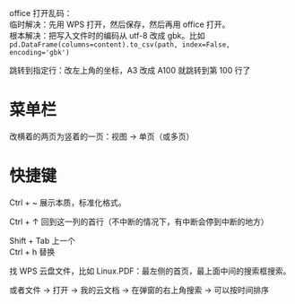 
office 打开乱码：      
临时解决：先用 WPS 打开，然后保存，然后再用 office 打开。     
根本解决：把写入文件时的编码从 utf-8 改成 gbk。比如 `pd.DataFrame(columns=content).to_csv(path, index=False, encoding='gbk')`     





跳转到指定行：改左上角的坐标，A3 改成 A100 就跳转到第 100 行了      



# 菜单栏  

改横着的两页为竖着的一页：视图 -> 单页（或多页）     



# 快捷键   

Ctrl + ~ 展示本质，标准化格式。    

Ctrl + ↑ 回到这一列的首行（不中断的情况下，有中断会停到中断的地方）      

Shift + Tab 上一个   
Ctrl + h 替换     




找 WPS 云盘文件，比如 Linux.PDF：最左侧的首页，最上面中间的搜索框搜索。       

或者文件 -> 打开 -> 我的云文档 -> 在弹窗的右上角搜索 -> 可以按时间排序

